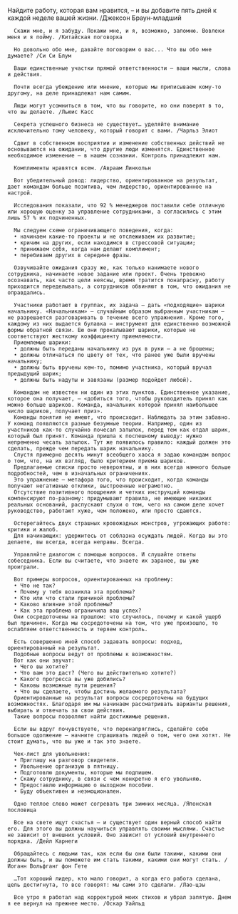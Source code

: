    Найдите работу, которая вам нравится, – и вы добавите пять дней к каждой неделе вашей жизни. /Джексон Браун-младший

      Скажи мне, и я забуду. Покажи мне, и я, возможно, запомню. Вовлеки меня и я пойму. /Китайская поговорка

      Но довольно обо мне, давайте поговорим о вас... Что вы обо мне думаете? /Си Си Блум

      Ваши единственные участки прямой ответственности – ваши мысли, слова и действия.

      Почти всегда убеждение или мнение, которые мы приписываем кому-то другому, на деле принадлежат нам самим.

      Люди могут усомниться в том, что вы говорите, но они поверят в то, что вы делаете. /Льюис Касс

      Секрета успешного бизнеса не существует… уделяйте внимание исключительно тому человеку, который говорит с вами. /Чарльз Элиот

      Сдвиг в собственном восприятии и изменение собственных действий не основываются на ожидании, что другие люди изменятся. Единственное необходимое изменение – в нашем сознании. Контроль принадлежит нам.

      Комплименты нравятся всем. /Авраам Линкольн

      Вот убедительный довод: лидерство, ориентированное на результат, дает командам больше позитива, чем лидерство, ориентированное на настрой.

      Исследования показали, что 92 % менеджеров поставили себе отличную или хорошую оценку за управление сотрудниками, а согласились с этим лишь 57 % их подчиненных.

      Мы следуем схеме ограничивающего поведения, когда:
      • начинаем какие-то проекты и не отслеживаем их развитие;
      • кричим на других, если находимся в стрессовой ситуации;
      • принижаем себя, когда нам делают комплимент;
      • перебиваем других в середине фразы.

      Озвучивайте ожидания сразу же, как только нанимаете нового сотрудника, начинаете новое задание или проект. Очень тревожно осознавать, как часто цели неясны, время тратится понапрасну, работу приходится переделывать, а сотрудников обвиняют в том, что ожидания не оправдались.

      Участники работают в группах, их задача – дать «подходящие» шарики начальнику. «Начальникам» – случайным образом выбранным участникам – не разрешается разговаривать в течение всего упражнения. Кроме того, каждому из них выдается булавка – инструмент для единственно возможной формы обратной связи. Ею они прокалывают шарики, которые не соответствуют жесткому коэффициенту приемлемости.
      Приемлемые шарики:
      • должны быть переданы начальнику из рук в руки – а не брошены;
      • должны отличаться по цвету от тех, что ранее уже были вручены начальнику;
      • должны быть вручены кем-то, помимо участника, который вручал предыдущий шарик;
      • должны быть надуты и завязаны (размер подойдет любой).

      Командам не известен ни один из этих пунктов. Единственное указание, которое она получает, – «добиться того, чтобы руководитель принял как можно больше шариков. Команда, начальник которой принял наибольшее число шариков, получает приз».
      Команды понятия не имеют, что происходит. Наблюдать за этим забавно. У команд появляются разные безумные теории. Например, один из участников как-то случайно почесал затылок, перед тем как отдал шарик, который был принят. Команда пришла к поспешному выводу: нужно непременно чесать затылок. Тут же появилось правило: каждый должен это сделать, прежде чем передать шарик начальнику.
      Спустя примерно десять минут всеобщего хаоса я задаю командам вопрос о том, что, на их взгляд, было критерием приема шариков.
      Предлагаемые списки просто невероятны, и в них всегда намного больше подробностей, чем в изначальных ограничениях.
      Это упражнение – метафора того, что происходит, когда команды получают негативные отклики, выстроенные неграмотно.
      Отсутствие позитивного поощрения и четких инструкций команды компенсируют по-разному: придумывают правила, не имеющие никаких реальных оснований, распускают слухи о том, чего на самом деле хочет руководство, работают хуже, чем положено, или просто сдаются.

      Остерегайтесь двух страшных кровожадных монстров, угрожающих работе: критики и жалоб.
      Для начинающих: удержитесь от соблазна осуждать людей. Когда вы это делаете, вы всегда, всегда неправы. Всегда.

      Управляйте диалогом с помощью вопросов. И слушайте ответы собеседника. Если вы считаете, что знаете их заранее, вы уже проиграли.

      Вот примеры вопросов, ориентированных на проблему:
      • Что не так?
      • Почему у тебя возникла эта проблема?
      • Кто или что стали причиной проблемы?
      • Каково влияние этой проблемы?
      • Как эта проблема ограничила ваш успех?
      Они сосредоточены на прошлом: что случилось, почему и какой ущерб был причинен. Когда мы сосредоточены на том, что уже произошло, то ослабляем ответственность и теряем контроль.

      Есть совершенно иной способ задавать вопросы: подход, ориентированный на результат.
      Подобные вопросы ведут от проблемы к возможностям.
      Вот как они звучат:
      • Чего вы хотите?
      • Что вам это даст? (Чего вы действительно хотите?)
      • Какого прогресса вы уже добились?
      • Каковы возможные пути решения?
      • Что вы сделаете, чтобы достичь желаемого результата?
      Ориентированные на результат вопросы сосредоточены на будущих возможностях. Благодаря им мы начинаем рассматривать варианты решения, выбирать и отвечать за свои действия.
      Такие вопросы позволяют найти достижимые решения.

      Если вы вдруг почувствуете, что перенапряглись, сделайте себе большое одолжение – начните спрашивать людей о том, чего они хотят. Не стоит думать, что вы уже и так это знаете.

      Чек-лист для увольнения:
      • Приглашу на разговор свидетеля.
      • Увольнение организую в пятницу.
      • Подготовлю документы, которые мы подпишем.
      • Скажу сотруднику, в связи с чем конкретно я его увольняю.
      • Предоставлю информацию о выходном пособии.
      • Буду объективен и неэмоционален.

      Одно теплое слово может согревать три зимних месяца. /Японская пословица

      Все на свете ищут счастья – и существует один верный способ найти его. Для этого вы должны научиться управлять своими мыслями. Счастье не зависит от внешних условий. Оно зависит от условий внутреннего порядка. /Дейл Карнеги

      Обращайтесь с людьми так, как если бы они были такими, какими они должны быть, и вы поможете им стать такими, какими они могут стать. /Иоганн Вольфганг фон Гете

      …Тот хороший лидер, кто мало говорит, а когда его работа сделана, цель достигнута, то все говорят: мы сами это сделали. /Лао-цзы

      Все утро я работал над корректурой моих стихов и убрал запятую. Днем я ее вернул на прежнее место. /Оскар Уайльд
